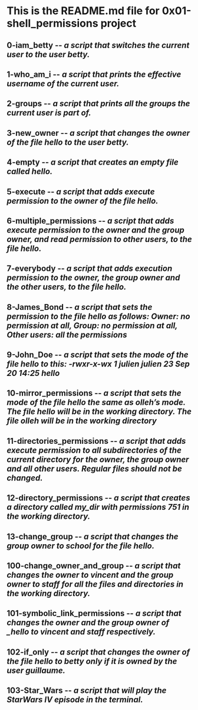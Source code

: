 # This is the README.md file for 0x01-shell_permissions project

## 0-iam_betty -- *a script that switches the current user to the user betty.*

## 1-who_am_i -- *a script that prints the effective username of the current user.*

## 2-groups -- *a script that prints all the groups the current user is part of.*

## 3-new_owner -- *a script that changes the owner of the file hello to the user betty.*

## 4-empty -- *a script that creates an empty file called hello.*

## 5-execute -- *a script that adds execute permission to the owner of the file hello.*

## 6-multiple_permissions -- *a script that adds execute permission to the owner and the group owner, and read permission to other users, to the file hello.*

## 7-everybody -- *a script that adds execution permission to the owner, the group owner and the other users, to the file hello.*

## 8-James_Bond -- *a script that sets the permission to the file hello as follows: Owner: no permission at all, Group: no permission at all, Other users: all the permissions*

## 9-John_Doe -- *a script that sets the mode of the file hello to this: -rwxr-x-wx 1 julien julien 23 Sep 20 14:25 hello*

## 10-mirror_permissions -- *a script that sets the mode of the file hello the same as olleh’s mode. The file hello will be in the working directory. The file olleh will be in the working directory*

## 11-directories_permissions -- *a script that adds execute permission to all subdirectories of the current directory for the owner, the group owner and all other users. Regular files should not be changed.*

## 12-directory_permissions -- *a script that creates a directory called my_dir with permissions 751 in the working directory.*

## 13-change_group -- *a script that changes the group owner to school for the file hello.*

## 100-change_owner_and_group -- *a script that changes the owner to vincent and the group owner to staff for all the files and directories in the working directory.*

## 101-symbolic_link_permissions --  *a script that changes the owner and the group owner of _hello to vincent and staff respectively.*

## 102-if_only -- *a script that changes the owner of the file hello to betty only if it is owned by the user guillaume.*

## 103-Star_Wars -- *a script that will play the StarWars IV episode in the terminal.*
